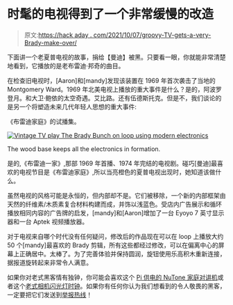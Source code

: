 # 时髦的电视得到了一个非常缓慢的改造

> 原文:[https://hack aday . com/2021/10/07/groovy-TV-gets-a-very-Brady-make-over/](https://hackaday.com/2021/10/07/groovy-tv-gets-a-very-brady-makeover/)

下面讲一个老夏普电视的故事，捐给【曼迪】被黑。只要看一眼，你就能非常清楚地看到，它播放的是老布雷迪·邦奇的曲目。

在检查旧电视时，[Aaron]和[mandy]发现该装置在 1969 年首次袭击了当地的 Montgomery Ward。1969 年北美电视上播放的重大事件是什么？是的，阿波罗登月。和大卫·鲍依的太空奇遇。艾比路。还有伍德斯托克。但是不，我们谈论的是另一个将塑造未来几代年轻人思想的重大事件:

《布雷迪家庭》的试播集。

[![Vintage TV play The Brady Bunch on loop using modern electronics](../Images/01a42fcd1019addb92c9e6a30ffe5b1c.png)](https://hackaday.com/wp-content/uploads/2021/09/3Z9YfpKA.jpg)

The wood base keeps all the electronics in formation.

是的,《布雷迪一家》,那部 1969 年首播、1974 年完结的电视剧。碰巧[曼迪]最喜欢的电视节目是《布雷迪家庭》,所以当亮橙色的夏普电视出现时，她知道该做什么。

虽然电视的风格可能是永恒的，但内部却不是。它们被移除，一个新的内部框架由天然的纤维素/木质素复合材料构建而成，并饰以浅蓝色。受店内广告展示和循环播放相同内容的广告牌的启发，[mandy]和[Aaron]增加了一台 Eyoyo 7 英寸显示器和一台 Aptek 视频播放器。

对于电视来自哪个时代没有任何疑问，修改后的作品现在可以在 loop 上播放大约 50 个[mandy]最喜欢的 Brady 剪辑，所有这些都经过修改，可以在偏离中心的屏幕上正确居中。太棒了。为了完善体验并保持圆润，旋钮使用乐高积木重新连接，据报道旋转起来非常令人满意。

如果你对老式黑客情有独钟，你可能会喜欢这个 [Pi 供电的 NuTone 家庭对讲机](https://hackaday.com/2016/01/29/pimped-out-70s-home-intercom-system-now-with-more-pi/)或者这个[老式相机闪光灯时钟](https://hackaday.com/2019/04/19/vintage-camera-flash-turned-oled-desk-clock/)。如果你有任何你认为我们想看到的令人敬畏的黑客，一定要把它们发送到[举报热线](https://hackaday.com/submit-a-tip/)！
